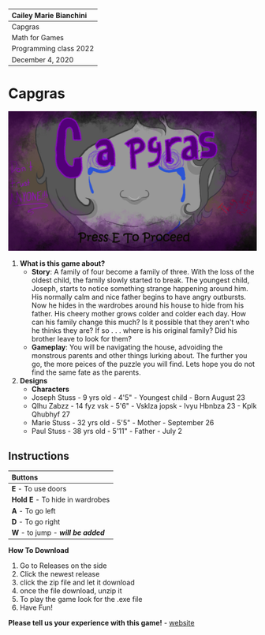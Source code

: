 | Cailey Marie Bianchini|
| :---          	|
| Capgras |
| Math for Games |
| Programming class 2022 |
|December 4, 2020|
# Capgras
![image](GAme/Menu.PNG)

1. ****What is this game about?****
	- **Story**: A family of four become a family of three. With the loss of the oldest child, the family slowly started to break. 
		The youngest child, Joseph, starts to notice something strange happening around him.
		His normally calm and nice father begins to have angry outbursts.
		Now he hides in the wardrobes around his house to hide from his father.
		His cheery mother grows colder and colder each day.
		How can his family change this much? Is it possible that they aren't who he thinks they are?
		If so . . . where is his original family? Did his brother leave to look for them?
	- **Gameplay**: You will be navigating the house, advoiding the monstrous parents and other things lurking about. 
					The further you go, the more peices of the puzzle you will find. 
					Lets hope you do not find the same fate as the parents.
2. ****Designs****
	- **Characters** 
	- Joseph Stuss - 9 yrs old - 4'5" - Youngest child - Born August 23
    - Qlhu Zabzz - 14 fyz vsk - 5'6" - Vsklza jopsk - Ivyu Hbnbza 23 - Kplk Qhubhyf 27
    - Marie Stuss - 32 yrs old - 5'5" - Mother - September 26
    - Paul Stuss - 38 yrs old - 5'11" - Father - July 2

## Instructions
| ****Buttons**** |
| :---          	|
|**E** - To use doors |
|**Hold E** - To hide in wardrobes	|
|**A** - To go left |
|**D** - To go right |
|**W** - to jump - ***will be added*** |

****How To Download****

1. Go to Releases on the side
2. Click the newest release
3. click the zip file and let it download
4. once the file download, unzip it
5. To play the game look for the .exe file
6. Have Fun!

**Please tell us your experience with this game!** - [website][rl-Review]

[rl-Review]:https://docs.google.com/forms/d/e/1FAIpQLSdDcHp0HY7mJKyqdf2t4mUNOs0VV59C9T787OWnuganmr9u8Q/viewform?usp=sf_link


